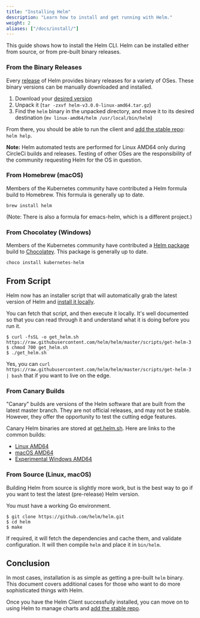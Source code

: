 ```yaml
---
title: "Installing Helm"
description: "Learn how to install and get running with Helm."
weight: 2
aliases: ["/docs/install/"]
---
```


This guide shows how to install the Helm CLI. Helm can be installed either from
source, or from pre-built binary releases.

### From the Binary Releases

Every [release](https://github.com/helm/helm/releases) of Helm provides binary
releases for a variety of OSes. These binary versions can be manually downloaded
and installed.

1. Download your [desired version](https://github.com/helm/helm/releases)
2. Unpack it (`tar -zxvf helm-v3.0.0-linux-amd64.tar.gz`)
3. Find the `helm` binary in the unpacked directory, and move it to its desired
   destination (`mv linux-amd64/helm /usr/local/bin/helm`)

From there, you should be able to run the client and [add the stable repo](https://helm.sh/docs/intro/quickstart/#initialize-a-helm-chart-repository): `helm help`.

**Note:** Helm automated tests are performed for Linux AMD64 only during CircleCi
builds and releases. Testing of other OSes are the responsibility of the community
requesting Helm for the OS in question. 

### From Homebrew (macOS)

Members of the Kubernetes community have contributed a Helm formula build to
Homebrew. This formula is generally up to date.

```console
brew install helm
```

(Note: There is also a formula for emacs-helm, which is a different project.)

### From Chocolatey (Windows)

Members of the Kubernetes community have contributed a [Helm
package](https://chocolatey.org/packages/kubernetes-helm) build to
[Chocolatey](https://chocolatey.org/). This package is generally up to date.

```console
choco install kubernetes-helm
```

## From Script

Helm now has an installer script that will automatically grab the latest version
of Helm and [install it
locally](https://raw.githubusercontent.com/helm/helm/master/scripts/get-helm-3).

You can fetch that script, and then execute it locally. It's well documented so
that you can read through it and understand what it is doing before you run it.

```console
$ curl -fsSL -o get_helm.sh https://raw.githubusercontent.com/helm/helm/master/scripts/get-helm-3
$ chmod 700 get_helm.sh
$ ./get_helm.sh
```

Yes, you can `curl
https://raw.githubusercontent.com/helm/helm/master/scripts/get-helm-3 | bash` that if
you want to live on the edge.

### From Canary Builds

"Canary" builds are versions of the Helm software that are built from the latest
master branch. They are not official releases, and may not be stable. However,
they offer the opportunity to test the cutting edge features.

Canary Helm binaries are stored at [get.helm.sh](https://get.helm.sh). Here are
links to the common builds:

- [Linux AMD64](https://get.helm.sh/helm-canary-linux-amd64.tar.gz)
- [macOS AMD64](https://get.helm.sh/helm-canary-darwin-amd64.tar.gz)
- [Experimental Windows
  AMD64](https://get.helm.sh/helm-canary-windows-amd64.zip)

### From Source (Linux, macOS)

Building Helm from source is slightly more work, but is the best way to go if
you want to test the latest (pre-release) Helm version.

You must have a working Go environment.

```console
$ git clone https://github.com/helm/helm.git
$ cd helm
$ make
```

If required, it will fetch the dependencies and cache them, and
validate configuration. It will then compile `helm` and place it in `bin/helm`.

## Conclusion

In most cases, installation is as simple as getting a pre-built `helm` binary.
This document covers additional cases for those who want to do more
sophisticated things with Helm.

Once you have the Helm Client successfully installed, you can move on to using
Helm to manage charts and [add the stable repo](https://helm.sh/docs/intro/quickstart/#initialize-a-helm-chart-repository).
